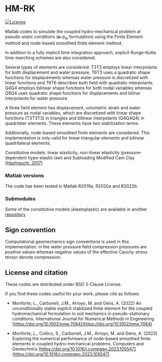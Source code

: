 # HM-RK

 [![License][license-image]][license]
 
 [license-image]: https://img.shields.io/badge/license-BSD-green.svg?style=flat
[license]: https://github.com/lluis-mv/HM-RK/blob/main/LICENSE

Matlab codes to simulate the coupled hydro-mechanical problem at pseudo-static conditions (**u**-p<sub>w</sub> formulation) using the Finite Element method and node-based smoothed finite element method.

In addition to a fully implicit time integration approach, explicit Runge-Kutta time-marching schemes are also considered.


Several types of elements are considered: T3T3 employs linear interpolants for both displacement and water pressure, T6T3 uses a quadratic shape functions for displacements whereas water pressure is discretized with linear functions and T6T6 describes both field with quadratic interpolants. Q4Q4 employs bilinear shape functions for both nodal variables whereas Q8Q4 uses quadratic shape functions for displacements and bilinar interpolants for water pressure. 

A three field element has displacement, volumetric strain and water pressure as nodal variables, which are discretized with linear shape functions (T3T3T3) in triangles and bilinear interpolants (Q4Q4Q4) in quadrilater elements. These elements have two stabilization terms.

Additionally, node-based smoothed finite elements are considered. This implementation is only valid for linear triangular elements and bilinear quadrilateral elements.


Constitutive models: linear elasticity, non-linear elasticity (pressure-dependent hypo-elastic law) and Subloading Modified Cam Clay [(Hashiguchi, 2017)](https://doi.org/10.1007/978-3-319-48821-9)

### Matlab versions

The code has been tested in Matlab R2019a, R2020a and R2022b.

### Submodules

Some of the constitutive models (elastoplastic) are available in another [repository](https://github.com/lluis-mv/ExplicitStressIntegration)

## Sign convention
Computational geomechanics sign conventions is used in this implementation: in the water pressure field compression pressures are positive values whereas negative values of the effective Cauchy stress tensor denote compression.


## License and citation

These codes are distributed under BSD 3-Clause License. 


If you find these codes useful for your work, please cite as follows:
- Monforte, L., Carbonell, J.M., Arroyo, M. and Gens, A. (2022) An unconditionally stable explicit stabilized finite element for the coupled hydromechanical formulation in soil mechanics in pseudo-stationary conditions. International Journal for Numerical Methods in Engineering [https://doi.org/10.1002/nme.7064](https://doi.org/10.1002/nme.7064)

- Monforte, L., Collico, S., Carbonell, J.M., Arroyo, M. and Gens, A. (2023) Exploring the numerical performance of node-based smoothed finite elements in coupled hydro-mechanical problems. Computers and Geotechnics [https://doi.org/10.1016/j.compgeo.2023.105547](https://doi.org/10.1016/j.compgeo.2023.105547)
